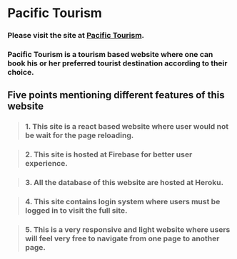 # Pacific Tourism 

### Please visit the site at  [**Pacific Tourism**](https://pacific-tourism.web.app/).

### Pacific Tourism is a tourism based website where one can book his or her preferred tourist destination according to their choice.

## Five points mentioning different features of this website

> ### 1. This site is a react based website where user would not be wait for the page reloading.

> ### 2. This site is hosted at Firebase for better user experience.

> ### 3. All the database of this website are hosted at Heroku. 

> ### 4. This site contains login system where users must be logged in to visit the full site.

> ### 5. This is a very responsive and light website where users will feel very free to navigate from one page to another page.